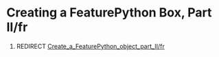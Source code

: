 # Creating a FeaturePython Box, Part II/fr
1.  REDIRECT [Create\_a\_FeaturePython\_object\_part\_II/fr](Create_a_FeaturePython_object_part_II/fr.md)
